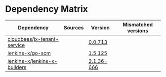 # Dependency Matrix

Dependency | Sources | Version | Mismatched versions
---------- | ------- | ------- | -------------------
[cloudbees/jx-tenant-service](https://github.com/cloudbees/jx-tenant-service) |  | [0.0.713](https://github.com/cloudbees/jx-tenant-service/releases/tag/v0.0.713) | 
[jenkins-x/go-scm](https://github.com/jenkins-x/go-scm) |  | [1.5.125]() | 
[jenkins-x/jenkins-x-builders](https://github.com/jenkins-x/jenkins-x-builders) |  | [2.1.36-666]() | 
